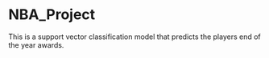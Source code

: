 # NBA_Project

This is a support vector classification model that predicts the players end of the year awards.

